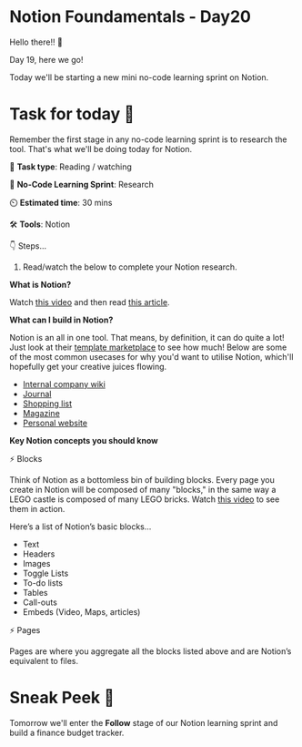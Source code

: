 # Notion Foundamentals - Day20

Hello there!! 👋

Day 19, here we go! 

Today we'll be starting a new mini no-code learning sprint on Notion. 

# Task for today 🚀

Remember the first stage in any no-code learning sprint is to research the tool. That's what we'll be doing today for Notion. 

📝 **Task type**: Reading / watching

🧱 **No-Code Learning Sprint**: Research

⏲️ **Estimated time**: 30 mins

🛠️ **Tools**: Notion

👇 Steps...

1. Read/watch the below to complete your Notion research. 

**What is Notion?**

Watch [this video](https://www.youtube.com/watch?v=gp2yhkVw0z4&t=2s) and then read [this article](https://radreads.co/notion-tutorial/). 

**What can I build in Notion?**

Notion is an all in one tool. That means, by definition, it can do quite a lot! Just look at their [template marketplace](https://www.notion.so/guides/start-with-a-template) to see how much! Below are some of the most common usecases for why you'd want to utilise Notion, which'll hopefully get your creative juices flowing. 

+ [Internal company wiki](https://www.notion.so/guides/how-to-build-a-wiki-for-your-company)
+ [Journal](https://thenotionbar.com/aesthetic-notion-templates/100-days-of-code)
+ [Shopping list](https://thenotionbar.com/aesthetic-notion-templates/shopping-list)
+ [Magazine](https://thenotionbar.com/aesthetic-notion-templates/notion-magazine)
+ [Personal website](https://www.notion.so/customers/personal-websites)
  
**Key Notion concepts you should know**

⚡ Blocks

Think of Notion as a bottomless bin of building blocks. Every page you create in Notion will be composed of many "blocks," in the same way a LEGO castle is composed of many LEGO bricks. Watch [this video](https://www.youtube.com/watch?list=PLzaYMdbJMZW0gYyfNhL0sHheU5WR2YKE1&v=aA7si7AmPkY&feature=emb_title)  to see them in action. 

Here’s a list of Notion’s basic blocks...

+ Text
+ Headers
+ Images
+ Toggle Lists
+ To-do lists
+ Tables
+ Call-outs
+ Embeds (Video, Maps, articles)

⚡ Pages

Pages are where you aggregate all the blocks listed above and are Notion’s equivalent to files.


# Sneak Peek 👀
Tomorrow we'll enter the **Follow** stage of our Notion learning sprint and build a finance budget tracker. 